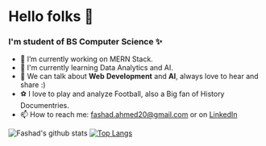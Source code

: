 # Hello folks 👋
### I'm student of BS Computer Science ✨
<!--
**Fashad-Ahmed/Fashad-Ahmed** is a ✨ _special_ ✨ repository because its `README.md` (this file) appears on your GitHub profile. -->

- 🔭 I’m currently working on MERN Stack.
- 🤿 I'm currently learning Data Analytics and AI.
- 🎎 We can talk about **Web** **Development** and **AI**, always love to hear and share :)
- ⚽ I love to play and analyze Football, also a Big fan of History Documentries.
- 📫 How to reach me: fashad.ahmed20@gmail.com or on  <a href="https://www.linkedin.com/in/fashad-ahmed-siddique-285a79207/" class="button icon search">LinkedIn</a> 

![Fashad's github stats](https://github-readme-stats.vercel.app/api?username=Fashad-Ahmed&show_icons=true&theme=midnight-purple)
[![Top Langs](https://github-readme-stats.vercel.app/api/top-langs/?username=Fashad-Ahmed&theme=midnight-purple&langs_count=8)](https://github.com/Fashad-Ahmed/github-readme-stats)




